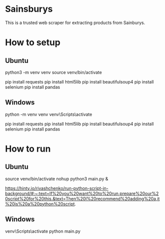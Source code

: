 # Sainsburys

This is a trusted web scraper for extracting products from Sainburys.

# How to setup

## Ubuntu

python3 -m venv venv
source venv/bin/activate

pip install requests
pip install html5lib
pip install beautifulsoup4
pip install selenium
pip install pandas

## Windows

python -m venv venv
venv\Scripts\activate

pip install requests
pip install html5lib
pip install beautifulsoup4
pip install selenium
pip install pandas

# How to run

## Ubuntu

source venv/bin/activate
nohup python3 main.py &

https://hinty.io/rivashchenko/run-python-script-in-background/#:~:text=If%20you%20want%20to%20run,prepare%20our%20script%20for%20this.&text=Then%20I%20recommend%20adding%20a,it%20is%20a%20python%20script.

## Windows

venv\Scripts\activate
python main.py
